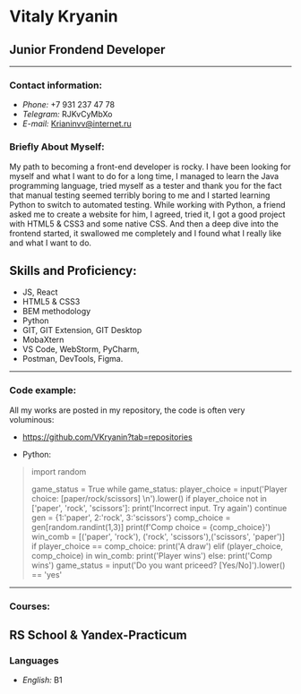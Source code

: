 # Vitaly Kryanin
## Junior Frondend Developer
___________________________
### Contact information:
* *Phone:* +7 931 237 47 78
* *Telegram:* RJKvCyMbXo
* *E-mail:* Krianinvv@internet.ru
 
### Briefly About Myself:
My path to becoming a front-end developer is rocky. I have been looking for myself and what I want to do for a long time, I managed to learn the Java programming language, tried myself as a tester and thank you for the fact that manual testing seemed terribly boring to me and I started learning Python to switch to automated testing.
While working with Python, a friend asked me to create a website for him, I agreed, tried it, I got a good project with HTML5 & CSS3 and some native CSS. And then a deep dive into the frontend started, it swallowed me completely and I found what I really like and what I want to do.
## Skills and Proficiency:
* JS, React
* HTML5 & CSS3
* BEM methodology
* Python
* GIT, GIT Extension, GIT Desktop
* MobaXtern
* VS Code, WebStorm, PyCharm,
* Postman, DevTools, Figma.
------------------------------
### Code example:
All my works are posted in my repository, the code is often very voluminous:
* https://github.com/VKryanin?tab=repositories

 * Python:
> import random
>
> game_status = True
> while game_status:
>    player_choice = input('Player choice: [paper/rock/scissors] \n').lower()
>    if player_choice not in ['paper', 'rock', 'scissors']:
>        print('Incorrect input. Try again')
>        continue
>    gen = {1:'paper', 2:'rock', 3:'scissors'}
>    comp_choice = gen[random.randint(1,3)]
>    print(f'Comp choice = {comp_choice}')
>    win_comb = [('paper', 'rock'), ('rock', 'scissors'),('scissors', 'paper')]
>    if player_choice == comp_choice:
>        print('A draw')
>    elif (player_choice, comp_choice) in win_comb:
>        print('Player wins')
>    else:
>        print('Comp wins')
>    game_status = input('Do you want priceed? [Yes/No]').lower() == 'yes'
 ---------------------------------
 ### Courses:
 RS School & Yandex-Practicum
 ---------------------------------
 ### Languages
* *English:* B1

